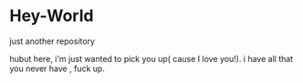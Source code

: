 # Hey-World
just another repository


hubut here, i'm just wanted to pick you up( cause I love you!).
i have all that you never have , fuck up.
